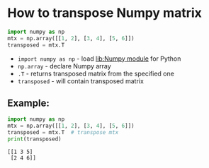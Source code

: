 # How to transpose Numpy matrix

```python
import numpy as np
mtx = np.array([[1, 2], [3, 4], [5, 6]])
transposed = mtx.T
```

- `import numpy as np` - load [lib:Numpy module](/python-numpy/how-to-install-python-numpy-lib) for Python
- `np.array` - declare Numpy array
- `.T` - returns transposed matrix from the specified one
- `transposed` - will contain transposed matrix

## Example: 
```python
import numpy as np
mtx = np.array([[1, 2], [3, 4], [5, 6]])
transposed = mtx.T  # transpose mtx
print(transposed)
```
```
[[1 3 5]
 [2 4 6]]

```

